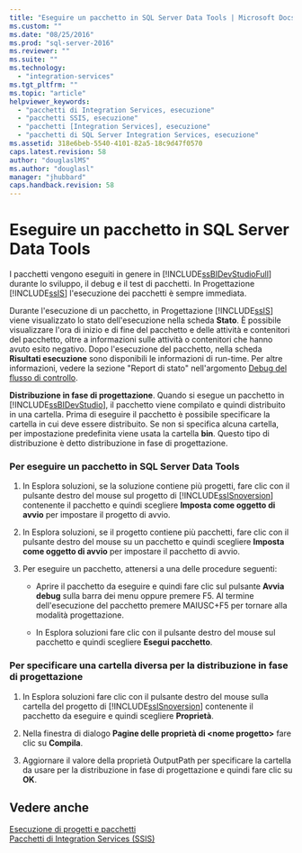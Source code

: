 ```yaml
---
title: "Eseguire un pacchetto in SQL Server Data Tools | Microsoft Docs"
ms.custom: ""
ms.date: "08/25/2016"
ms.prod: "sql-server-2016"
ms.reviewer: ""
ms.suite: ""
ms.technology: 
  - "integration-services"
ms.tgt_pltfrm: ""
ms.topic: "article"
helpviewer_keywords: 
  - "pacchetti di Integration Services, esecuzione"
  - "pacchetti SSIS, esecuzione"
  - "pacchetti [Integration Services], esecuzione"
  - "pacchetti di SQL Server Integration Services, esecuzione"
ms.assetid: 318e6beb-5540-4101-82a5-18c9d47f0570
caps.latest.revision: 58
author: "douglaslMS"
ms.author: "douglasl"
manager: "jhubbard"
caps.handback.revision: 58
---
```

# Eseguire un pacchetto in SQL Server Data Tools
  I pacchetti vengono eseguiti in genere in [!INCLUDE[ssBIDevStudioFull](../../includes/ssbidevstudiofull-md.md)] durante lo sviluppo, il debug e il test di pacchetti. In Progettazione [!INCLUDE[ssIS](../../includes/ssis-md.md)] l'esecuzione dei pacchetti è sempre immediata.  
  
 Durante l'esecuzione di un pacchetto, in Progettazione [!INCLUDE[ssIS](../../includes/ssis-md.md)] viene visualizzato lo stato dell'esecuzione nella scheda **Stato**. È possibile visualizzare l'ora di inizio e di fine del pacchetto e delle attività e contenitori del pacchetto, oltre a informazioni sulle attività o contenitori che hanno avuto esito negativo. Dopo l'esecuzione del pacchetto, nella scheda **Risultati esecuzione** sono disponibili le informazioni di run-time. Per altre informazioni, vedere la sezione "Report di stato" nell'argomento [Debug del flusso di controllo](../../integration-services/troubleshooting/debugging-control-flow.md).  
  
 **Distribuzione in fase di progettazione**. Quando si esegue un pacchetto in [!INCLUDE[ssBIDevStudio](../../includes/ssbidevstudio-md.md)], il pacchetto viene compilato e quindi distribuito in una cartella. Prima di eseguire il pacchetto è possibile specificare la cartella in cui deve essere distribuito. Se non si specifica alcuna cartella, per impostazione predefinita viene usata la cartella **bin**. Questo tipo di distribuzione è detto distribuzione in fase di progettazione.  
  
### Per eseguire un pacchetto in SQL Server Data Tools  
  
1.  In Esplora soluzioni, se la soluzione contiene più progetti, fare clic con il pulsante destro del mouse sul progetto di [!INCLUDE[ssISnoversion](../../includes/ssisnoversion-md.md)] contenente il pacchetto e quindi scegliere **Imposta come oggetto di avvio** per impostare il progetto di avvio.  
  
2.  In Esplora soluzioni, se il progetto contiene più pacchetti, fare clic con il pulsante destro del mouse su un pacchetto e quindi scegliere **Imposta come oggetto di avvio** per impostare il pacchetto di avvio.  
  
3.  Per eseguire un pacchetto, attenersi a una delle procedure seguenti:  
  
    -   Aprire il pacchetto da eseguire e quindi fare clic sul pulsante **Avvia debug** sulla barra dei menu oppure premere F5. Al termine dell'esecuzione del pacchetto premere MAIUSC+F5 per tornare alla modalità progettazione.  
  
    -   In Esplora soluzioni fare clic con il pulsante destro del mouse sul pacchetto e quindi scegliere **Esegui pacchetto**.  
  
### Per specificare una cartella diversa per la distribuzione in fase di progettazione  
  
1.  In Esplora soluzioni fare clic con il pulsante destro del mouse sulla cartella del progetto di [!INCLUDE[ssISnoversion](../../includes/ssisnoversion-md.md)] contenente il pacchetto da eseguire e quindi scegliere **Proprietà**.  
  
2.  Nella finestra di dialogo **Pagine delle proprietà di \<nome progetto>** fare clic su **Compila**.  
  
3.  Aggiornare il valore della proprietà OutputPath per specificare la cartella da usare per la distribuzione in fase di progettazione e quindi fare clic su **OK**.  
  
## Vedere anche  
 [Esecuzione di progetti e pacchetti](https://msdn.microsoft.com/library/hh213290.aspx)   
 [Pacchetti di Integration Services (SSIS)](https://msdn.microsoft.com/library/ms141134.aspx)  
  
  